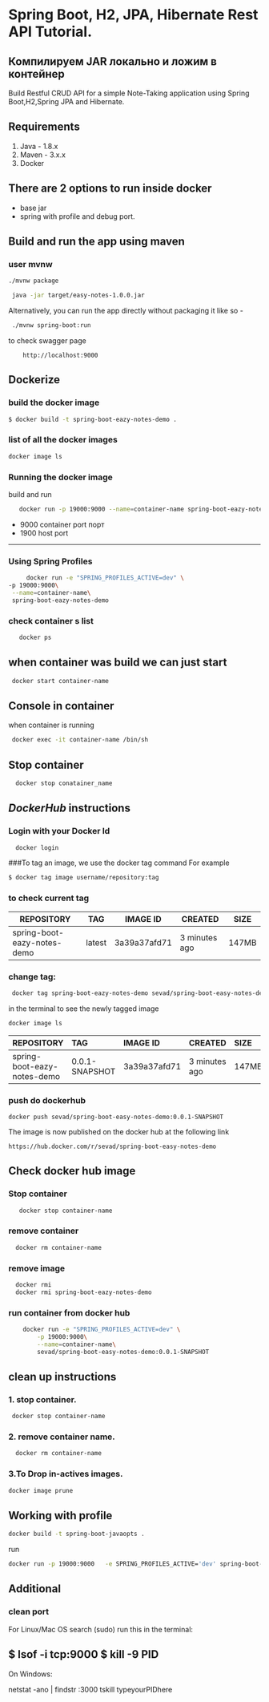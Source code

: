 # Spring Boot, H2, JPA, Hibernate Rest API Tutorial.


**Компилируем JAR локально** и ложим в контейнер
----------------------------------

Build Restful CRUD API for a simple Note-Taking application using Spring Boot,H2,Spring JPA and Hibernate.

## Requirements

1. Java - 1.8.x
2. Maven - 3.x.x
3. Docker

## There are 2 options to run inside docker 
 * base jar 
 * spring with profile and debug port.

## Build and run the app using maven

### user mvnw
```bash
./mvnw package 
```

```bash
 java -jar target/easy-notes-1.0.0.jar
```

Alternatively, you can run the app directly without packaging it like so -
```bash
 ./mvnw spring-boot:run
```

to check swagger page 
```http request
    http://localhost:9000
```

## Dockerize

### build the docker image
```bash
$ docker build -t spring-boot-eazy-notes-demo .
```

### list of all the docker images
 ```bash
 docker image ls
```

### Running the docker image
build and run 
```bash
   docker run -p 19000:9000 --name=container-name spring-boot-eazy-notes-demo 
```

* 9000 container port  порт 
* 1900 host port
-----

### Using Spring Profiles
```bash
     docker run -e "SPRING_PROFILES_ACTIVE=dev" \
-p 19000:9000\
 --name=container-name\
 spring-boot-eazy-notes-demo
```
### check container s list 
```bash
   docker ps
```

## when container was build we can just start 
```bash
 docker start container-name
```

## Console in container 
when container is running 
```bash
 docker exec -it container-name /bin/sh
```

## Stop container 
```bash
  docker stop conatainer_name
```

## **_DockerHub_** instructions 
 
 ### Login with your Docker Id
```bash
  docker login
```
###To tag an image, we use the docker tag command 
For example
```bash
$ docker tag image username/repository:tag
```
### to check current tag 

| REPOSITORY                  |TAG     |IMAGE ID      |CREATED        |SIZE   |
|----                         |---     |---           |---            |---    |
| spring-boot-eazy-notes-demo |latest  | 3a39a37afd71 |3  minutes ago |147MB  |
### change tag:
```bash
 docker tag spring-boot-eazy-notes-demo sevad/spring-boot-easy-notes-demo:0.0.1-SNAPSHOT
```

in the terminal to see the newly tagged image
```bash
docker image ls
```
| REPOSITORY                  |TAG              |IMAGE ID      |CREATED        |SIZE   |
| ---------                   |:---              |:---           |:---            |:---    |
| spring-boot-eazy-notes-demo |0.0.1-SNAPSHOT   | 3a39a37afd71 |3  minutes ago |147MB  |

### push do dockerhub
```
docker push sevad/spring-boot-easy-notes-demo:0.0.1-SNAPSHOT
```

The image is now published on the docker hub at the following link 

```http request
https://hub.docker.com/r/sevad/spring-boot-easy-notes-demo
```

## Check docker hub image  
### Stop container 
```bash
   docker stop container-name
```

### remove container 
```bash
  docker rm container-name
```

### remove image 
```bash
  docker rmi 
  docker rmi spring-boot-eazy-notes-demo
``` 

### run container from docker hub 
```bash 
    docker run -e "SPRING_PROFILES_ACTIVE=dev" \
        -p 19000:9000\
        --name=container-name\
        sevad/spring-boot-easy-notes-demo:0.0.1-SNAPSHOT
```

## clean up instructions 
### 1. stop container. 
```bash
 docker stop container-name
```
### 2. remove container name.
```bash
  docker rm container-name
```
### 3.To Drop in-actives images.
```bash
docker image prune
```

## Working with profile 

```bash
docker build -t spring-boot-javaopts .
```
run 
```bash
docker run -p 19000:9000   -e SPRING_PROFILES_ACTIVE='dev' spring-boot-javaopts
```

## Additional 
### clean port 
For Linux/Mac OS search (sudo) run this in the terminal:

$ lsof -i tcp:9000
$ kill -9 PID
---
On Windows:

netstat -ano | findstr :3000
tskill typeyourPIDhere 